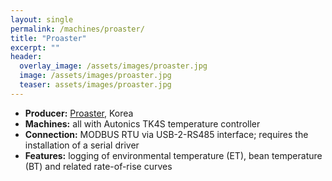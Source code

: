 ```yaml
---
layout: single
permalink: /machines/proaster/
title: "Proaster"
excerpt: ""
header:
  overlay_image: /assets/images/proaster.jpg
  image: /assets/images/proaster.jpg
  teaser: assets/images/proaster.jpg
---
```

* __Producer:__ [Proaster](http://proaster.coffee), Korea
* __Machines:__ all with Autonics TK4S temperature controller
* __Connection:__ MODBUS RTU via USB-2-RS485 interface; requires the installation of a serial driver
* __Features:__ logging of environmental temperature (ET), bean temperature (BT) and related rate-of-rise curves